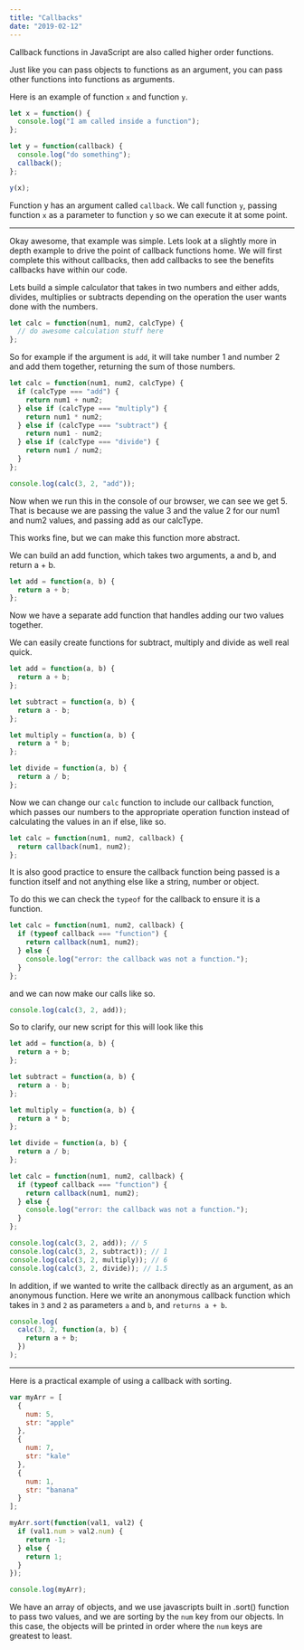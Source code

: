 ```yaml
---
title: "Callbacks"
date: "2019-02-12"
---
```


Callback functions in JavaScript are also called higher order functions.

Just like you can pass objects to functions as an argument, you can pass other functions into functions as arguments.

Here is an example of function `x` and function `y`.

```js
let x = function() {
  console.log("I am called inside a function");
};

let y = function(callback) {
  console.log("do something");
  callback();
};

y(x);
```

Function y has an argument called `callback`. We call function `y`, passing function `x` as a parameter to function `y` so we can execute it at some point.

<hr>

Okay awesome, that example was simple. Lets look at a slightly more in depth example to drive the point of callback functions home. We will first complete this without callbacks, then add callbacks to see the benefits callbacks have within our code.

Lets build a simple calculator that takes in two numbers and either adds, divides, multiplies or subtracts depending on the operation the user wants done with the numbers.

```js
let calc = function(num1, num2, calcType) {
  // do awesome calculation stuff here
};
```

So for example if the argument is `add`, it will take number 1 and number 2 and add them together, returning the sum of those numbers.

```js
let calc = function(num1, num2, calcType) {
  if (calcType === "add") {
    return num1 + num2;
  } else if (calcType === "multiply") {
    return num1 * num2;
  } else if (calcType === "subtract") {
    return num1 - num2;
  } else if (calcType === "divide") {
    return num1 / num2;
  }
};

console.log(calc(3, 2, "add"));
```

Now when we run this in the console of our browser, we can see we get 5. That is because we are passing the value 3 and the value 2 for our num1 and num2 values, and passing add as our calcType.

This works fine, but we can make this function more abstract.

We can build an add function, which takes two arguments, a and b, and return a + b.

```js
let add = function(a, b) {
  return a + b;
};
```

Now we have a separate add function that handles adding our two values together.

We can easily create functions for subtract, multiply and divide as well real quick.

```js
let add = function(a, b) {
  return a + b;
};

let subtract = function(a, b) {
  return a - b;
};

let multiply = function(a, b) {
  return a * b;
};

let divide = function(a, b) {
  return a / b;
};
```

Now we can change our `calc` function to include our callback function, which passes our numbers to the appropriate operation function instead of calculating the values in an if else, like so.

```js
let calc = function(num1, num2, callback) {
  return callback(num1, num2);
};
```

It is also good practice to ensure the callback function being passed is a function itself and not anything else like a string, number or object.

To do this we can check the `typeof` for the callback to ensure it is a function.

```js
let calc = function(num1, num2, callback) {
  if (typeof callback === "function") {
    return callback(num1, num2);
  } else {
    console.log("error: the callback was not a function.");
  }
};
```

and we can now make our calls like so.

```js
console.log(calc(3, 2, add));
```

So to clarify, our new script for this will look like this

```js
let add = function(a, b) {
  return a + b;
};

let subtract = function(a, b) {
  return a - b;
};

let multiply = function(a, b) {
  return a * b;
};

let divide = function(a, b) {
  return a / b;
};

let calc = function(num1, num2, callback) {
  if (typeof callback === "function") {
    return callback(num1, num2);
  } else {
    console.log("error: the callback was not a function.");
  }
};

console.log(calc(3, 2, add)); // 5
console.log(calc(3, 2, subtract)); // 1
console.log(calc(3, 2, multiply)); // 6
console.log(calc(3, 2, divide)); // 1.5
```

In addition, if we wanted to write the callback directly as an argument, as an anonymous function. Here we write an anonymous callback function which takes in `3` and `2` as parameters `a` and `b`, and `returns a + b`.

```js
console.log(
  calc(3, 2, function(a, b) {
    return a + b;
  })
);
```

<hr>

Here is a practical example of using a callback with sorting.

```js
var myArr = [
  {
    num: 5,
    str: "apple"
  },
  {
    num: 7,
    str: "kale"
  },
  {
    num: 1,
    str: "banana"
  }
];

myArr.sort(function(val1, val2) {
  if (val1.num > val2.num) {
    return -1;
  } else {
    return 1;
  }
});

console.log(myArr);
```

We have an array of objects, and we use javascripts built in .sort() function to pass two values, and we are sorting by the `num` key from our objects. In this case, the objects will be printed in order where the `num` keys are greatest to least.
